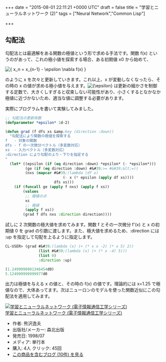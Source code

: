 
+++
date = "2015-08-01 22:11:21 +0000 UTC"
draft = false
title = "学習とニューラルネットワーク (2)"
tags = ["Neural Network","Common Lisp"]

+++
## 勾配法

勾配法とは最適解をある関数の極値という形で求める手法です。関数 f(x) というのがあって、これの極小値を探索する場合、ある初期値 x0 から始めて、

<img src="http://chart.apis.google.com/chart?cht=tx&amp;chl=%7B%20x_n%20%3D%20x_%7Bn-1%7D%20-%20%5Cepsilon%20%5Cnabla%20f%28x%29%20%7D" alt="{ x_n = x_{n-1} - \epsilon \nabla f(x) }"/>

のように x を次々と更新していきます。これ以上、x が変動しなくなったら、その時の x の値が求める極小値を与えます。<img src="http://chart.apis.google.com/chart?cht=tx&amp;chl=%7B%5Cepsilon%7D" alt="{\epsilon}"/> は更新の細かさを制御する定数で、大きくしすぎると収束しない可能性があり、小さくするとなかなか極値に近づかないため、適当な値に調整する必要があります。

実際にプログラムを書いて実験してみました。

```lisp
;; 勾配法の更新係数
(defparameter *epsilon* 1d-2)

(defun grad (f dfs xs &amp;key (direction :down))
  "勾配法により関数の極値を探索する
f   - 対象の関数
dfs - f の一次微分ベクトル（多変数対応）
xs  - 入力ベクトル（多変数対応）
:direction により勾配の上り・下りを指定する
"
  (let* ((epsilon (if (eq direction :down) *epsilon* (- *epsilon*)))
         (ge (if (eq direction :down) #&#39;>= #&#39;&lt;=))
         (nxs (mapcar #&#39;(lambda (df x) 
                          (- x (* epsilon (apply df xs))))
                      dfs xs)))
    (if (funcall ge (apply f nxs) (apply f xs))
        (values 
         ;; 極値の点
         xs
         ;; 極値
         (apply f xs))
        (grad f dfs nxs :direction direction))))

```


試しに 2 次関数の極大値を求めてみます。関数 f とその一次微分 f&#39;(x) と x の初期値 0 を grad の引数に渡します。また、極大値を求めるため、:direction には :up を指定して勾配を上るように指定します。

```lisp
CL-USER> (grad #&#39;(lambda (x) (+ (* x x -2) (* x 5) 2))
               (list #&#39;(lambda (x) (+ (* x -4) 5)))
               (list 0)
               :direction :up)

(1.2499998901346454d0)
5.124999999999977d0

```


出力は極値を与える x の値と、その時の f(x) の値です。理論的には x=1.25 で極値なので、大体あってます。次はニューロンのモデルを使った関数近似にこの勾配法を適用してみます。

<div class="hatena-asin-detail"><a href="http://www.amazon.co.jp/exec/obidos/ASIN/4627702914/hatena-blog-22/"><img src="http://ecx.images-amazon.com/images/I/41G7K3JENVL._SL160_.jpg" class="hatena-asin-detail-image" alt="学習とニューラルネットワーク (電子情報通信工学シリーズ)" title="学習とニューラルネットワーク (電子情報通信工学シリーズ)"/></a><div class="hatena-asin-detail-info"><a href="http://www.amazon.co.jp/exec/obidos/ASIN/4627702914/hatena-blog-22/">学習とニューラルネットワーク (電子情報通信工学シリーズ)</a><ul><li><span class="hatena-asin-detail-label">作者:</span> 熊沢逸夫</li><li><span class="hatena-asin-detail-label">出版社/メーカー:</span> 森北出版</li><li><span class="hatena-asin-detail-label">発売日:</span> 1998/07</li><li><span class="hatena-asin-detail-label">メディア:</span> 単行本</li><li><span class="hatena-asin-detail-label">購入</span>: 4人 <span class="hatena-asin-detail-label">クリック</span>: 45回</li><li><a href="http://d.hatena.ne.jp/asin/4627702914/hatena-blog-22" target="_blank">この商品を含むブログ (10件) を見る</a></li></ul></div><div class="hatena-asin-detail-foot"></div></div>


